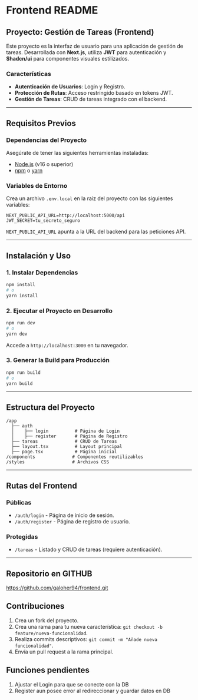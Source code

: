 # Frontend README

## Proyecto: Gestión de Tareas (Frontend)

Este proyecto es la interfaz de usuario para una aplicación de gestión de tareas. Desarrollada con **Next.js**, utiliza **JWT** para autenticación y **Shadcn/ui** para componentes visuales estilizados.

### Características
- **Autenticación de Usuarios**: Login y Registro.
- **Protección de Rutas**: Acceso restringido basado en tokens JWT.
- **Gestión de Tareas**: CRUD de tareas integrado con el backend.

---

## Requisitos Previos

### Dependencias del Proyecto
Asegúrate de tener las siguientes herramientas instaladas:
- [Node.js](https://nodejs.org/) (v16 o superior)
- [npm](https://www.npmjs.com/) o [yarn](https://yarnpkg.com/)

### Variables de Entorno
Crea un archivo `.env.local` en la raíz del proyecto con las siguientes variables:

```env
NEXT_PUBLIC_API_URL=http://localhost:5000/api
JWT_SECRET=tu_secreto_seguro
```

`NEXT_PUBLIC_API_URL` apunta a la URL del backend para las peticiones API.

---

## Instalación y Uso

### 1. Instalar Dependencias
```bash
npm install
# o
yarn install
```

### 2. Ejecutar el Proyecto en Desarrollo
```bash
npm run dev
# o
yarn dev
```
Accede a `http://localhost:3000` en tu navegador.

### 3. Generar la Build para Producción
```bash
npm run build
# o
yarn build
```

---

## Estructura del Proyecto

```plaintext
/app
  ├── auth
  │    ├── login          # Página de Login
  │    ├── register       # Página de Registro
  ├── tareas              # CRUD de Tareas
  ├── layout.tsx          # Layout principal
  ├── page.tsx            # Página inicial
/components              # Componentes reutilizables
/styles                  # Archivos CSS
```

---

## Rutas del Frontend

### Públicas
- `/auth/login` - Página de inicio de sesión.
- `/auth/register` - Página de registro de usuario.

### Protegidas
- `/tareas` - Listado y CRUD de tareas (requiere autenticación).

---

## Repositorio en GITHUB
https://github.com/galoher94/frontend.git

## Contribuciones
1. Crea un fork del proyecto.
2. Crea una rama para tu nueva característica: `git checkout -b feature/nueva-funcionalidad`.
3. Realiza commits descriptivos: `git commit -m "Añade nueva funcionalidad"`.
4. Envía un pull request a la rama principal.

## Funciones pendientes
1. Ajustar el Login para que se conecte con la DB
2. Register aun posee error al redireccionar y guardar datos en DB